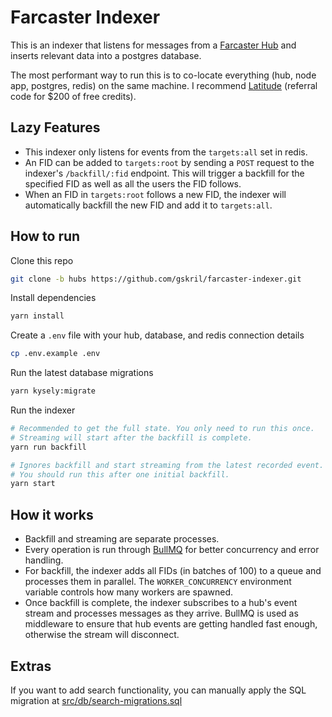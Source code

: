 # Farcaster Indexer

This is an indexer that listens for messages from a [Farcaster Hub](https://docs.farcaster.xyz/learn/architecture/hubs) and inserts relevant data into a postgres database.

The most performant way to run this is to co-locate everything (hub, node app, postgres, redis) on the same machine. I recommend [Latitude](https://www.latitude.sh/r/673C7DB2) (referral code for $200 of free credits).

## Lazy Features

- This indexer only listens for events from the `targets:all` set in redis.
- An FID can be added to `targets:root` by sending a `POST` request to the indexer's `/backfill/:fid` endpoint. This will trigger a backfill for the specified FID as well as all the users the FID follows.
- When an FID in `targets:root` follows a new FID, the indexer will automatically backfill the new FID and add it to `targets:all`.

## How to run

Clone this repo

```bash
git clone -b hubs https://github.com/gskril/farcaster-indexer.git
```

Install dependencies

```bash
yarn install
```

Create a `.env` file with your hub, database, and redis connection details

```bash
cp .env.example .env
```

Run the latest database migrations

```bash
yarn kysely:migrate
```

Run the indexer

```bash
# Recommended to get the full state. You only need to run this once.
# Streaming will start after the backfill is complete.
yarn run backfill

# Ignores backfill and start streaming from the latest recorded event.
# You should run this after one initial backfill.
yarn start
```

## How it works

- Backfill and streaming are separate processes.
- Every operation is run through [BullMQ](https://bullmq.io/) for better concurrency and error handling.
- For backfill, the indexer adds all FIDs (in batches of 100) to a queue and processes them in parallel. The `WORKER_CONCURRENCY` environment variable controls how many workers are spawned.
- Once backfill is complete, the indexer subscribes to a hub's event stream and processes messages as they arrive. BullMQ is used as middleware to ensure that hub events are getting handled fast enough, otherwise the stream will disconnect.

## Extras

If you want to add search functionality, you can manually apply the SQL migration at [src/db/search-migrations.sql](./src/db/search-migrations.sql)
